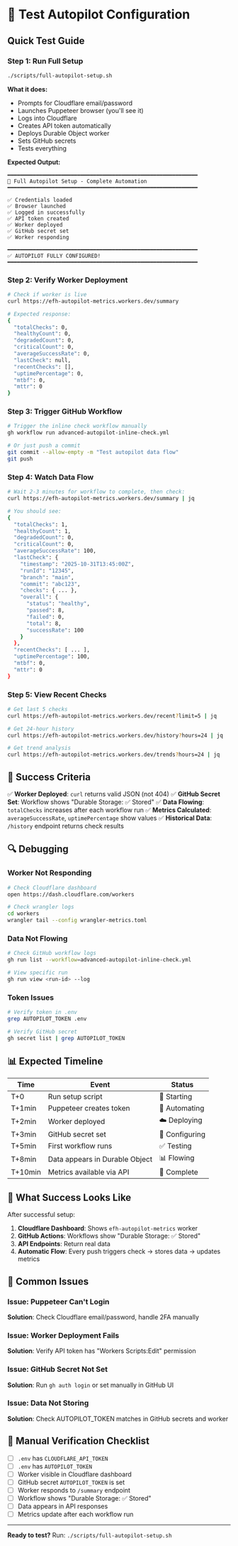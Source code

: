 # 🧪 Test Autopilot Configuration

## Quick Test Guide

### Step 1: Run Full Setup

```bash
./scripts/full-autopilot-setup.sh
```

**What it does:**

- Prompts for Cloudflare email/password
- Launches Puppeteer browser (you'll see it)
- Logs into Cloudflare
- Creates API token automatically
- Deploys Durable Object worker
- Sets GitHub secrets
- Tests everything

**Expected Output:**

```
━━━━━━━━━━━━━━━━━━━━━━━━━━━━━━━━━━━━━━━━━━━━━━━━━━━━━━━━━━━━
🚀 Full Autopilot Setup - Complete Automation
━━━━━━━━━━━━━━━━━━━━━━━━━━━━━━━━━━━━━━━━━━━━━━━━━━━━━━━━━━━━

✅ Credentials loaded
✅ Browser launched
✅ Logged in successfully
✅ API token created
✅ Worker deployed
✅ GitHub secret set
✅ Worker responding

━━━━━━━━━━━━━━━━━━━━━━━━━━━━━━━━━━━━━━━━━━━━━━━━━━━━━━━━━━━━
✅ AUTOPILOT FULLY CONFIGURED!
━━━━━━━━━━━━━━━━━━━━━━━━━━━━━━━━━━━━━━━━━━━━━━━━━━━━━━━━━━━━
```

### Step 2: Verify Worker Deployment

```bash
# Check if worker is live
curl https://efh-autopilot-metrics.workers.dev/summary

# Expected response:
{
  "totalChecks": 0,
  "healthyCount": 0,
  "degradedCount": 0,
  "criticalCount": 0,
  "averageSuccessRate": 0,
  "lastCheck": null,
  "recentChecks": [],
  "uptimePercentage": 0,
  "mtbf": 0,
  "mttr": 0
}
```

### Step 3: Trigger GitHub Workflow

```bash
# Trigger the inline check workflow manually
gh workflow run advanced-autopilot-inline-check.yml

# Or just push a commit
git commit --allow-empty -m "Test autopilot data flow"
git push
```

### Step 4: Watch Data Flow

```bash
# Wait 2-3 minutes for workflow to complete, then check:
curl https://efh-autopilot-metrics.workers.dev/summary | jq

# You should see:
{
  "totalChecks": 1,
  "healthyCount": 1,
  "degradedCount": 0,
  "criticalCount": 0,
  "averageSuccessRate": 100,
  "lastCheck": {
    "timestamp": "2025-10-31T13:45:00Z",
    "runId": "12345",
    "branch": "main",
    "commit": "abc123",
    "checks": { ... },
    "overall": {
      "status": "healthy",
      "passed": 8,
      "failed": 0,
      "total": 8,
      "successRate": 100
    }
  },
  "recentChecks": [ ... ],
  "uptimePercentage": 100,
  "mtbf": 0,
  "mttr": 0
}
```

### Step 5: View Recent Checks

```bash
# Get last 5 checks
curl https://efh-autopilot-metrics.workers.dev/recent?limit=5 | jq

# Get 24-hour history
curl https://efh-autopilot-metrics.workers.dev/history?hours=24 | jq

# Get trend analysis
curl https://efh-autopilot-metrics.workers.dev/trends?hours=24 | jq
```

## 🎯 Success Criteria

✅ **Worker Deployed**: `curl` returns valid JSON (not 404)
✅ **GitHub Secret Set**: Workflow shows "Durable Storage: ✅ Stored"
✅ **Data Flowing**: `totalChecks` increases after each workflow run
✅ **Metrics Calculated**: `averageSuccessRate`, `uptimePercentage` show values
✅ **Historical Data**: `/history` endpoint returns check results

## 🔍 Debugging

### Worker Not Responding

```bash
# Check Cloudflare dashboard
open https://dash.cloudflare.com/workers

# Check wrangler logs
cd workers
wrangler tail --config wrangler-metrics.toml
```

### Data Not Flowing

```bash
# Check GitHub workflow logs
gh run list --workflow=advanced-autopilot-inline-check.yml

# View specific run
gh run view <run-id> --log
```

### Token Issues

```bash
# Verify token in .env
grep AUTOPILOT_TOKEN .env

# Verify GitHub secret
gh secret list | grep AUTOPILOT_TOKEN
```

## 📊 Expected Timeline

| Time    | Event                          | Status         |
| ------- | ------------------------------ | -------------- |
| T+0     | Run setup script               | 🚀 Starting    |
| T+1min  | Puppeteer creates token        | 🤖 Automating  |
| T+2min  | Worker deployed                | ☁️ Deploying   |
| T+3min  | GitHub secret set              | 🔐 Configuring |
| T+5min  | First workflow runs            | ✅ Testing     |
| T+8min  | Data appears in Durable Object | 📊 Flowing     |
| T+10min | Metrics available via API      | 🎉 Complete    |

## 🎉 What Success Looks Like

After successful setup:

1. **Cloudflare Dashboard**: Shows `efh-autopilot-metrics` worker
2. **GitHub Actions**: Workflows show "Durable Storage: ✅ Stored"
3. **API Endpoints**: Return real data
4. **Automatic Flow**: Every push triggers check → stores data → updates metrics

## 🚨 Common Issues

### Issue: Puppeteer Can't Login

**Solution**: Check Cloudflare email/password, handle 2FA manually

### Issue: Worker Deployment Fails

**Solution**: Verify API token has "Workers Scripts:Edit" permission

### Issue: GitHub Secret Not Set

**Solution**: Run `gh auth login` or set manually in GitHub UI

### Issue: Data Not Storing

**Solution**: Check AUTOPILOT_TOKEN matches in GitHub secrets and worker

## 📝 Manual Verification Checklist

- [ ] `.env` has `CLOUDFLARE_API_TOKEN`
- [ ] `.env` has `AUTOPILOT_TOKEN`
- [ ] Worker visible in Cloudflare dashboard
- [ ] GitHub secret `AUTOPILOT_TOKEN` is set
- [ ] Worker responds to `/summary` endpoint
- [ ] Workflow shows "Durable Storage: ✅ Stored"
- [ ] Data appears in API responses
- [ ] Metrics update after each workflow run

---

**Ready to test?** Run: `./scripts/full-autopilot-setup.sh`
